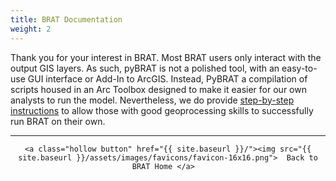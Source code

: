 ```yaml
---
title: BRAT Documentation
weight: 2
---
```


Thank you for your interest in BRAT. Most BRAT users only interact with the output GIS layers.  As such, pyBRAT is not a polished tool, with an easy-to-use GUI interface or Add-In to ArcGIS. Instead, PyBRAT a compilation of scripts housed in an Arc Toolbox designed to make it easier for our own analysts to run the model. Nevertheless, we do provide [step-by-step instructions](http://brat.riverscapes.xyz/Documentation/Tutorials/StepByStep/1-InputData.html) to allow those with good geoprocessing skills to successfully run BRAT on their own. 


------
<div align="center">

	<a class="hollow button" href="{{ site.baseurl }}/"><img src="{{ site.baseurl }}/assets/images/favicons/favicon-16x16.png">  Back to BRAT Home </a>  

</div>
